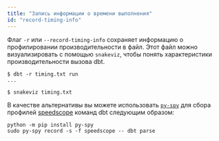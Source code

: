 ```yaml
---
title: "Запись информации о времени выполнения"
id: "record-timing-info"
---
```


Флаг `-r` или `--record-timing-info` сохраняет информацию о профилировании производительности в файл. Этот файл можно визуализировать с помощью `snakeviz`, чтобы понять характеристики производительности вызова dbt.

<File name='Использование'>

```text
$ dbt -r timing.txt run
...

$ snakeviz timing.txt
```

</File>

В качестве альтернативы вы можете использовать [`py-spy`](https://github.com/benfred/py-spy) для сбора профилей [speedscope](https://github.com/jlfwong/speedscope) команд dbt следующим образом:

```shell
python -m pip install py-spy
sudo py-spy record -s -f speedscope -- dbt parse
```